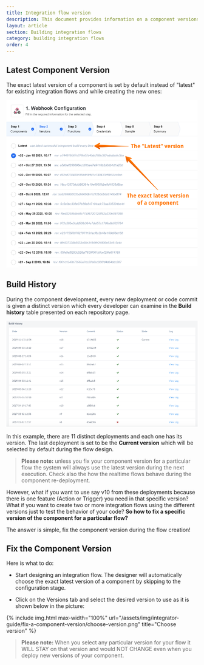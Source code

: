 ```yaml
---
title: Integration flow version
description: This document provides information on a component versions, build history and how to fix a component version for a particular flow.
layout: article
section: Building integration flows
category: building integration flows
order: 4
---
```


## Latest Component Version

 The exact latest version of a component is set by default instead of "latest" for existing integration flows and while creating the new ones:

 ![Lates component version](/assets/img/integrator-guide/fix-a-component-version/latest.png)

## Build History

During the component development, every new deployment or code commit is given a distinct version which every developer can examine in the **Build history** table presented on each repository page.

![Build history](/assets/img/integrator-guide/fix-a-component-version/build-history.png)

In this example, there are 11 distinct deployments and each one has its version. The last deployment is set to be the **Current version** which will be selected by default during the flow design.

> **Please note:** unless you fix your component version for a particular flow the system will always use the latest version during the next execution. Check also the how the realtime flows behave during the component re-deployment.

However, what if you want to use say v10 from these deployments because there is one feature (Action or Trigger) you need in that specific version? What if you want to create two or more integration flows using the different versions just to test the behavior of your code? **So how to fix a specific version of the component for a particular flow?**

The answer is simple, fix the component version during the flow creation!

## Fix the Component Version

Here is what to do:

  * Start designing an integration flow. The designer will automatically choose the exact latest version of a component by skipping to the configuration stage.

  * Click on the Versions tab and select the desired version to use as it is shown below in the picture:

{% include img.html max-width="100%" url="/assets/img/integrator-guide/fix-a-component-version/choose-version.png" title="Choose version" %}

> **Please note:** When you select any particular version for your flow it WILL STAY on that version and would NOT CHANGE even when you deploy new versions of your component.
